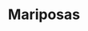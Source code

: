 ---
title: Mariposas
date: 
draft: false

# descripcion
description : Mariposas

materials: Plata 925

color: Plateado

dimensions: 

code: 01-05-0003

type: "Aros"

categories: []

# Images
# first image will be shown in the product page
images:
  # - image: "images/path_to_image"
  # La ubicacion de las imagenes es imagenes/Aros/Aros.Trepadores/01-05-0003-mariposas
  - image: "./images/aros/trepadores/01-05-0003-mariposas_a.jpg"
  - image: "./images/aros/trepadores/01-05-0003-mariposas_b.jpeg"
---